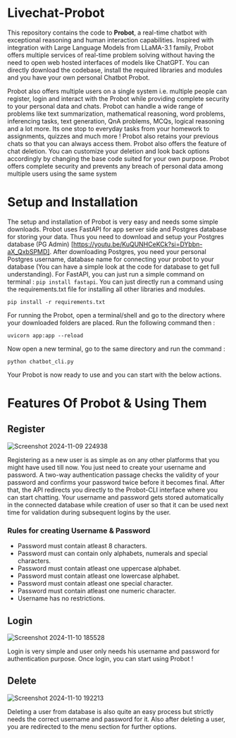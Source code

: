 # Livechat-Probot
This repository contains the code to **Probot**, a real-time chatbot with exceptional reasoning and human interaction capabilities. Inspired with integration with Large Language Models from LLaMA-3.1 family, Probot offers multiple services of real-time problem solving without having the need to open web hosted interfaces of models like ChatGPT. You can directly download the codebase, install the required libraries and modules and you have your own personal Chatbot Probot.

 Probot also offers multiple users on a single system i.e. multiple people can register, login and interact with the Probot while providing complete security to your personal data and chats. Probot can handle a wide range of problems like text summarization, mathematical reasoning, word problems, inferencing tasks, text generation, QnA problems, MCQs, logical reasoning and a lot more. Its one stop to everyday tasks from your homework to assignments, quizzes and much more ! Probot also retains your previous chats so that you can always access them. Probot also offers the feature of chat deletion. You can customize your deletion and look back options accordingly by changing the base code suited for your own purpose. Probot offers complete security and prevents any breach of personal data among multiple users using the same system

# Setup and Installation
The setup and installation of Probot is very easy and needs some simple downloads. Probot uses FastAPI for app server side and Postgres database for storing your data. Thus you need to download and setup your Postgres database (PG Admin) [https://youtu.be/KuQUNHCeKCk?si=DYbbn-aX_QxbSPMD]. After downloading Postgres, you need your personal Postgres username, database name for connecting your probot to your database (You can have a simple look at the code for database to get full understanding). For FastAPI, you can just run a simple command on terminal : `pip install fastapi`. You can just directly run a command using the requirements.txt file for installing all other libraries and modules.

`pip install -r requirements.txt`

For running the Probot, open a terminal/shell and go to the directory where your downloaded folders are placed. Run the following command then :

`uvicorn app:app --reload`

Now open a new terminal, go to the same directory and run the command :

`python chatbot_cli.py`

Your Probot is now ready to use and you can start with the below actions.

 # Features Of Probot & Using Them
## Register
![Screenshot 2024-11-09 224938](https://github.com/user-attachments/assets/6b52b20b-0e02-4cc8-a150-a652e7ba9536)

Registering as a new user is as simple as on any other platforms that you might have used till now. You just need to create your username and password. A two-way authentication passage checks the validity of your password and confirms your password twice before it becomes final. After that, the API redirects you directly to the Probot-CLI interface where you can start chatting. Your username and password gets stored automatically in the connected database while creation of user so that it can be used next time for validation during subsequent logins by the user.

### Rules for creating Username & Password
- Password must contain atleast 8 characters.
- Password must can contain only alphabets, numerals and special characters.
- Password must contain atleast one uppercase alphabet.
- Password must contain atleast one lowercase alphabet.
- Password must contain atleast one special character.
- Password must contain atleast one numeric character.
- Username has no restrictions.


## Login
![Screenshot 2024-11-10 185528](https://github.com/user-attachments/assets/6e6345f3-d347-43d3-8574-b9f92eacb1d8)

Login is very simple and user only needs his username and password for authentication purpose. Once login, you can start using Probot !


## Delete 
![Screenshot 2024-11-10 192213](https://github.com/user-attachments/assets/0433283e-b748-4735-8985-ea7856d21e34)


Deleting a user from database is also quite an easy process but strictly needs the correct username and password for it. Also after deleting a user, you are redirected to the menu section for further options.



